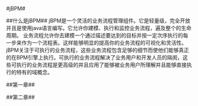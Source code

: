 #jBPM#

##什么是jBPM##
jBPM是一个灵活的业务流程管理组件。它是轻量级，完全开放并且是使用java语言编写。它允许你建模、执行和监控业务流程，遍及整个的生命周期。
业务流程允许你去建模一个通过描述要达到的目标并按一定次序执行的每一步来作为一个流程表。这样能够明显的提高你的业务流程的可视化和灵活性。jBPM关注于可执行的业务流程，这些业务流程包含足够的细节而使他们能够真正的在BPM引擎上执行。可执行的业务流程解决了业务用户和开发人员的隔阂，这些可执行的业务流程是更高级的并且应用了能够被业务用户所理解并且能够直接执行的特有的域概念。

##第一章##

##第二章##

